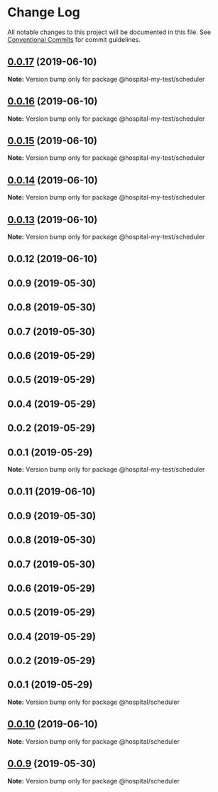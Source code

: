 # Change Log

All notable changes to this project will be documented in this file.
See [Conventional Commits](https://conventionalcommits.org) for commit guidelines.

## [0.0.17](https://github.com/zylqmjforever/hospital/compare/@hospital-my-test/scheduler@0.0.16...@hospital-my-test/scheduler@0.0.17) (2019-06-10)

**Note:** Version bump only for package @hospital-my-test/scheduler





## [0.0.16](https://github.com/zylqmjforever/hospital/compare/@hospital-my-test/scheduler@0.0.15...@hospital-my-test/scheduler@0.0.16) (2019-06-10)

**Note:** Version bump only for package @hospital-my-test/scheduler





## [0.0.15](https://github.com/zylqmjforever/hospital/compare/@hospital-my-test/scheduler@0.0.14...@hospital-my-test/scheduler@0.0.15) (2019-06-10)

**Note:** Version bump only for package @hospital-my-test/scheduler





## [0.0.14](https://github.com/zylqmjforever/hospital/compare/@hospital-my-test/scheduler@0.0.13...@hospital-my-test/scheduler@0.0.14) (2019-06-10)

**Note:** Version bump only for package @hospital-my-test/scheduler





## [0.0.13](https://github.com/zylqmjforever/hospital/compare/@hospital-my-test/scheduler@0.0.12...@hospital-my-test/scheduler@0.0.13) (2019-06-10)

**Note:** Version bump only for package @hospital-my-test/scheduler





## 0.0.12 (2019-06-10)



## 0.0.9 (2019-05-30)



## 0.0.8 (2019-05-30)



## 0.0.7 (2019-05-30)



## 0.0.6 (2019-05-29)



## 0.0.5 (2019-05-29)



## 0.0.4 (2019-05-29)



## 0.0.2 (2019-05-29)



## 0.0.1 (2019-05-29)

**Note:** Version bump only for package @hospital-my-test/scheduler





## 0.0.11 (2019-06-10)



## 0.0.9 (2019-05-30)



## 0.0.8 (2019-05-30)



## 0.0.7 (2019-05-30)



## 0.0.6 (2019-05-29)



## 0.0.5 (2019-05-29)



## 0.0.4 (2019-05-29)



## 0.0.2 (2019-05-29)



## 0.0.1 (2019-05-29)

**Note:** Version bump only for package @hospital/scheduler





## [0.0.10](https://github.com/zylqmjforever/hospital/compare/v0.0.9...v0.0.10) (2019-06-10)

**Note:** Version bump only for package @hospital/scheduler





## [0.0.9](https://github.com/zylqmjforever/hospital/compare/v0.0.8...v0.0.9) (2019-05-30)

**Note:** Version bump only for package @hospital/scheduler
